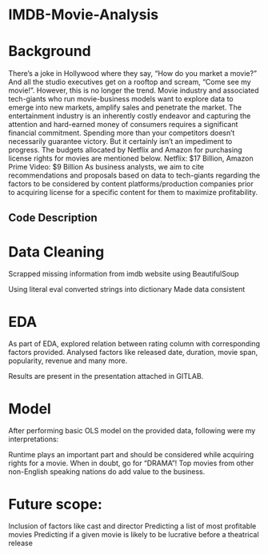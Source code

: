 # IMDB-Movie-Analysis

# Background 
There’s a joke in Hollywood where they say, “How do you market a movie?” And all the studio executives get on a rooftop and scream, “Come see my movie!”. However, this is no longer the trend. Movie industry and associated tech-giants who run movie-business models want to explore data to emerge into new markets, amplify sales and penetrate the market.
The entertainment industry is an inherently costly endeavor and capturing the attention and hard-earned money of consumers requires a significant financial commitment. Spending more than your competitors doesn’t necessarily guarantee victory. But it certainly isn’t an impediment to progress. The budgets allocated by Netflix and Amazon for purchasing license rights for movies are mentioned below.
Netflix: $17 Billion, Amazon Prime Video: $9 Billion
As business analysts, we aim to cite recommendations and proposals based on data to tech-giants regarding the factors to be considered by content platforms/production companies prior to acquiring license for a specific content for them to maximize profitability.

## Code Description

# Data Cleaning
Scrapped missing information from imdb website using BeautifulSoup

Using literal eval converted strings into dictionary
Made data consistent


# EDA
As part of EDA, explored relation between rating column with corresponding factors provided. Analysed factors like released date, duration, movie span, popularity, revenue and many more.

Results are present in the presentation attached in GITLAB.


# Model
After performing basic OLS model on the provided data, following were my interpretations:

Runtime plays an important part and should be considered while acquiring rights for a movie.
When in doubt, go for “DRAMA”!
Top movies from other non-English speaking nations do add value to the business.




# Future scope:

Inclusion of factors like cast and director
Predicting a list of most profitable movies
Predicting if a given movie is likely to be lucrative before a theatrical release
